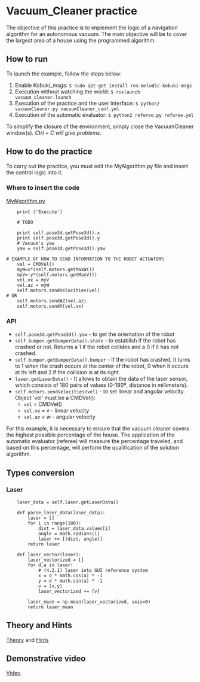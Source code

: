# Vacuum_Cleaner practice
The objective of this practice is to implement the logic of a navigation algorithm for an autonomous vacuum. The main objective will be to cover the largest area of ​​a house using the programmed algorithm.


## How to run
To launch the example, follow the steps below:
1. Enable Kobuki_msgs:
`$ sudo apt-get install ros-melodic-kobuki-msgs`
2. Execution without watching the world: 
`$ roslaunch vacuum_cleaner.launch`
3. Execution of the practice and the user interface: 
`$ python2 vacuumCleaner.py vacuumCleaner_conf.yml`
4. Execution of the automatic evaluator: 
`$ python2 referee.py referee.yml`

To simplify the closure of the environment, simply close the VacuumCleaner window(s). *Ctrl + C will give problems*.

## How to do the practice
To carry out the practice, you must edit the MyAlgorithm.py file and insert the control logic into it.

### Where to insert the code
[MyAlgorithm.py](MyAlgorithm.py#L78)

```
    print ('Execute')
    
    # TODO
    
    print self.pose3d.getPose3d().x
    print self.pose3d.getPose3d().y
    # Vacuum's yaw
    yaw = self.pose3d.getPose3d().yaw
```

```
# EXAMPLE OF HOW TO SEND INFORMATION TO THE ROBOT ACTUATORS
    vel = CMDVel()
    myW=x*(self.motors.getMaxW())
    myV=-y*(self.motors.getMaxV())
    vel.vx = myV
    vel.az = myW
    self.motors.sendVelocities(vel)
# OR
    self.motors.sendAZ(vel.az)
    self.motors.sendV(vel.vx)
```


### API
* `self.pose3d.getPose3d().yaw` - to get the orientation of the robot
* `self.bumper.getBumperData().state` - to establish if the robot has crashed or not. Returns a 1 if the robot collides and a 0 if it has not crashed.
* `self.bumper.getBumperData().bumper` - If the robot has crashed, it turns to 1 when the crash occurs at the center of the robot, 0 when it occurs at its left and 2 if the collision is at its right.
* `laser.getLaserData()` - It allows to obtain the data of the laser sensor, which consists of 180 pairs of values ​​(0-180º, distance in millimeters).
* `self.motors.sendVelocities(vel)` - to set linear and angular velocity. Object 'vel' must be a CMDVel():
    - `vel` = CMDVel()
    - `vel.vx` = v - linear velocity
    - `vel.az` = w - angular velocity

For this example, it is necessary to ensure that the vacuum cleaner covers the highest possible percentage of the house. The application of the automatic evaluator (referee) will measure the percentage traveled, and based on this percentage, will perform the qualification of the solution algorithm.

## Types conversion
### Laser
```
    laser_data = self.laser.getLaserData()

    def parse_laser_data(laser_data):
        laser = []
        for i in range(180):
            dist = laser_data.values[i]
            angle = math.radians(i)
            laser += [(dist, angle)]
        return laser
```

```
    def laser_vector(laser):
        laser_vectorized = []
        for d,a in laser:
            # (4.2.1) laser into GUI reference system
            x = d * math.cos(a) * -1
            y = d * math.sin(a) * -1
            v = (x,y)
            laser_vectorized += [v]

        laser_mean = np.mean(laser_vectorized, axis=0)
        return laser_mean
```

## Theory and Hints
[Theory](THEORY.md) and [Hints](HINTS.md)


## Demonstrative video

[Video](https://www.youtube.com/watch?v=ThTXrqTDJ_A)
